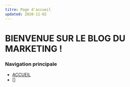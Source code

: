 ```yaml
---
titre: Page d'accueil
updated: 2020-11-02
---
```


# BIENVENUE SUR LE BLOG DU MARKETING !

### Navigation principale
- [ACCUEIL](#)
- []